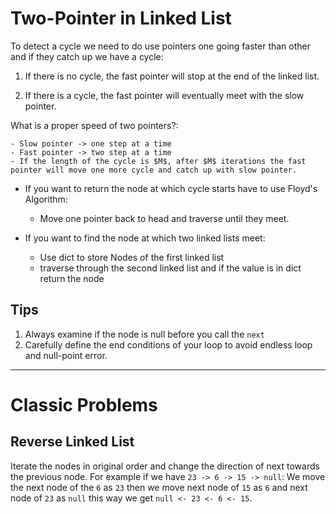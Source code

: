 # Two-Pointer in Linked List

To detect a cycle we need to do use pointers one going faster than other and if they catch up we have a cycle:

1. If there is no cycle, the fast pointer will stop at the end of the linked list.

2. If there is a cycle, the fast pointer will eventually meet with the slow pointer.

What is a proper speed of two pointers?:

    - Slow pointer -> one step at a time
    - Fast pointer -> two step at a time
    - If the length of the cycle is $M$, after $M$ iterations the fast pointer will move one more cycle and catch up with slow pointer.

- If you want to return the node at which cycle starts have to use Floyd's Algorithm:
    - Move one pointer back to head and traverse until they meet.

- If you want to find the node at which two linked lists meet:
    - Use dict to store Nodes of the first linked list
    - traverse through the second linked list and if the value is in dict return the node

## Tips

1. Always examine if the node is null before you call the `next`
2. Carefully define the end conditions of your loop to avoid endless loop and null-point error.

------

# Classic Problems

## Reverse Linked List

Iterate the nodes in original order and change the direction of next towards the previous node. For example if we have `23 -> 6 -> 15 -> null`:
 We move the next node of the `6` as `23` then we move next node of `15` as `6` and next node of `23` as `null` this way we get `null <- 23 <- 6 <- 15`.
